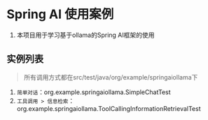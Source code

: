 # Spring AI 使用案例
1. 本项目用于学习基于ollama的Spring AI框架的使用

## 实例列表
> 所有调用方式都在src/test/java/org/example/springaiollama下
1. `简单对话`：org.example.springaiollama.SimpleChatTest
2. `工具调用 > 信息检索`：org.example.springaiollama.ToolCallingInformationRetrievalTest